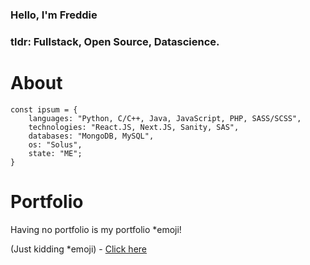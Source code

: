 ### Hello, I'm Freddie
### tldr: Fullstack, Open Source, Datascience.

# About
```
const ipsum = {
    languages: "Python, C/C++, Java, JavaScript, PHP, SASS/SCSS",
    technologies: "React.JS, Next.JS, Sanity, SAS",
    databases: "MongoDB, MySQL",
    os: "Solus",
    state: "ME";
}
```

# Portfolio

Having no portfolio is my portfolio *emoji!

(Just kidding *emoji) - [Click here](/linktoportfolio.md)